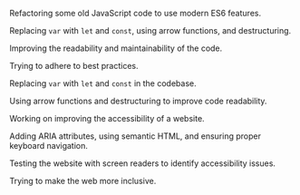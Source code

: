 Refactoring some old JavaScript code to use modern ES6 features.

Replacing `var` with `let` and `const`, using arrow functions, and destructuring.

Improving the readability and maintainability of the code.

Trying to adhere to best practices.

Replacing `var` with `let` and `const` in the codebase.

Using arrow functions and destructuring to improve code readability.

Working on improving the accessibility of a website.

Adding ARIA attributes, using semantic HTML, and ensuring proper keyboard navigation.

Testing the website with screen readers to identify accessibility issues.

Trying to make the web more inclusive.